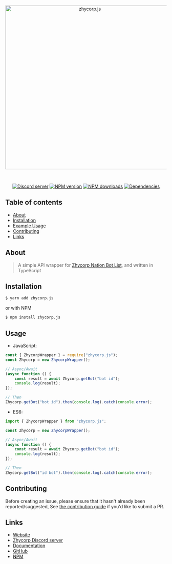 <div align="center">
    <br />
    <p>
        <a href="https://zhycorp.xyz"><img src="https://api.zhycorp.xyz/assets/images/logo.png" width="512" height="512"
                alt="zhycorp.js" /></a>
    </p>
    <br />
    <p>
        <a href="https://discord.gg/DxenCeV"><img
                src="https://img.shields.io/discord/332877090003091456?color=7289da&logo=discord&logoColor=white"
                alt="Discord server" /></a>
        <a href="https://www.npmjs.com/package/zhycorp.js"><img
                src="https://img.shields.io/npm/v/zhycorp.js.svg?maxAge=3600" alt="NPM version" /></a>
        <a href="https://www.npmjs.com/package/zhycorp.js"><img
                src="https://img.shields.io/npm/dt/zhycorp.js.svg?maxAge=3600" alt="NPM downloads" /></a>
        <a href="https://david-dm.org/zhycorp/zhycorp.js"><img
                src="https://img.shields.io/david/zhycorp/zhycorp.js.svg?maxAge=3600" alt="Dependencies" /></a>
    </p>
</div>

## Table of contents
- [About](#about)
- [Installation](#installation)
- [Example Usage](#usage)
- [Contributing](#contributing)
- [Links](#links)

## About
> A simple API wrapper for [Zhycorp Nation Bot List](https://zhycorp.xyz/bots), and written in TypeScript

## Installation

```bash
$ yarn add zhycorp.js
```
or with NPM
```bash
$ npm install zhycorp.js
```

## Usage
- JavaScript: 
```js
const { ZhycorpWrapper } = require("zhycorp.js");
const Zhycorp = new ZhycorpWrapper();

// Async/Await
(async function () {
    const result = await Zhycorp.getBot("bot id");
    console.log(result);
});

// Then
Zhycorp.getBot("bot id").then(console.log).catch(console.error);
```

- ES6:
```ts
import { ZhycorpWrapper } from "zhycorp.js";

const Zhycorp = new ZhycorpWrapper();

// Async/Await
(async function () {
    const result = await Zhycorp.getBot("bot id");
    console.log(result);
});

// Then
Zhycorp.getBot("id bot").then(console.log).catch(console.error);
```

## Contributing

Before creating an issue, please ensure that it hasn't already been reported/suggested,
See [the contribution guide](https://github.com/zhycorp/zhycorp.js/blob/master/.github/CONTRIBUTING.md) if you'd like to submit a PR.

## Links

- [Website](https://zhycorp.xyz/)
- [Zhycorp Discord server](https://zhycorp.xyz/discord)
- [Documentation](https://github.com/zhycorp/zhycorp.js#usage)
- [GitHub](https://github.com/zhycorp/zhycorp.js)
- [NPM](https://www.npmjs.com/package/zhycorp.js)